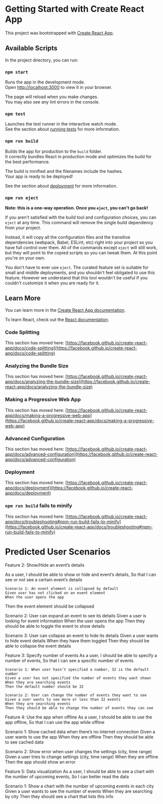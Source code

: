 # Getting Started with Create React App

This project was bootstrapped with [Create React App](https://github.com/facebook/create-react-app).

## Available Scripts

In the project directory, you can run:

### `npm start`

Runs the app in the development mode.\
Open [http://localhost:3000](http://localhost:3000) to view it in your browser.

The page will reload when you make changes.\
You may also see any lint errors in the console.

### `npm test`

Launches the test runner in the interactive watch mode.\
See the section about [running tests](https://facebook.github.io/create-react-app/docs/running-tests) for more information.

### `npm run build`

Builds the app for production to the `build` folder.\
It correctly bundles React in production mode and optimizes the build for the best performance.

The build is minified and the filenames include the hashes.\
Your app is ready to be deployed!

See the section about [deployment](https://facebook.github.io/create-react-app/docs/deployment) for more information.

### `npm run eject`

**Note: this is a one-way operation. Once you `eject`, you can't go back!**

If you aren't satisfied with the build tool and configuration choices, you can `eject` at any time. This command will remove the single build dependency from your project.

Instead, it will copy all the configuration files and the transitive dependencies (webpack, Babel, ESLint, etc) right into your project so you have full control over them. All of the commands except `eject` will still work, but they will point to the copied scripts so you can tweak them. At this point you're on your own.

You don't have to ever use `eject`. The curated feature set is suitable for small and middle deployments, and you shouldn't feel obligated to use this feature. However we understand that this tool wouldn't be useful if you couldn't customize it when you are ready for it.

## Learn More

You can learn more in the [Create React App documentation](https://facebook.github.io/create-react-app/docs/getting-started).

To learn React, check out the [React documentation](https://reactjs.org/).

### Code Splitting

This section has moved here: [https://facebook.github.io/create-react-app/docs/code-splitting](https://facebook.github.io/create-react-app/docs/code-splitting)

### Analyzing the Bundle Size

This section has moved here: [https://facebook.github.io/create-react-app/docs/analyzing-the-bundle-size](https://facebook.github.io/create-react-app/docs/analyzing-the-bundle-size)

### Making a Progressive Web App

This section has moved here: [https://facebook.github.io/create-react-app/docs/making-a-progressive-web-app](https://facebook.github.io/create-react-app/docs/making-a-progressive-web-app)

### Advanced Configuration

This section has moved here: [https://facebook.github.io/create-react-app/docs/advanced-configuration](https://facebook.github.io/create-react-app/docs/advanced-configuration)

### Deployment

This section has moved here: [https://facebook.github.io/create-react-app/docs/deployment](https://facebook.github.io/create-react-app/docs/deployment)

### `npm run build` fails to minify

This section has moved here: [https://facebook.github.io/create-react-app/docs/troubleshooting#npm-run-build-fails-to-minify](https://facebook.github.io/create-react-app/docs/troubleshooting#npm-run-build-fails-to-minify)

# Predicted User Scenarios

Feature 2: Show/Hide an event’s details
	
As a user,
	I should be able to show or hide and event’s details,
	So that I can see or not see a certain event’s details

	Scenario 1: An event element is collapsed by default
	Given user has not clicked on an event element
	When the user opens the app
Then the event element should be collapsed

Scenario 2: User can expand an event to see its details
Given a user is looking for event information
When the user opens the app
Then they should be able to toggle the event to show details

Scenario 3: User can collapse an event to hide its details
Given a user wants to hide event details
When they have them toggled
Then they should be able to collapse the event details

Feature 3: Specify number of events
	As a user,
	I should be able to specify a number of events,
	So that I can see a specific number of events

	Scenario 1: When user hasn’t specified a number, 32 is the default number
	Given a user has not specified the number of events they want shown
	When they are searching events
	Then the default number should be 32
	
	Scenario 2: User can change the number of events they want to see
	Given a user wants to see more or less than 32 events
	When they are searching events
	Then they should be able to change the number of events they can see
	

Feature 4: Use the app when offline
	As a user,
	I should be able to use the app offline,
	So that I can use the app while offline

	

Scenario 1: Show cached data when there’s no internet connection
	Given a user wants to use the app
	When they are offline
	Then they should be able to see cached data

Scenario 2: Show error when user changes the settings (city, time range)
	Given a user tries to change settings (city, time range)
	When they are offline
	Then the app should show an error

Feature 5: Data visualization
	As a user,
	I should be able to see a chart with the number of upcoming events,
	So I can better read the data

Scenario 1: Show a chart with the number of upcoming events in each city
	Given a user wants to see the number of events
	When they are searching by city
	Then they should see a chart that lists this info
	

